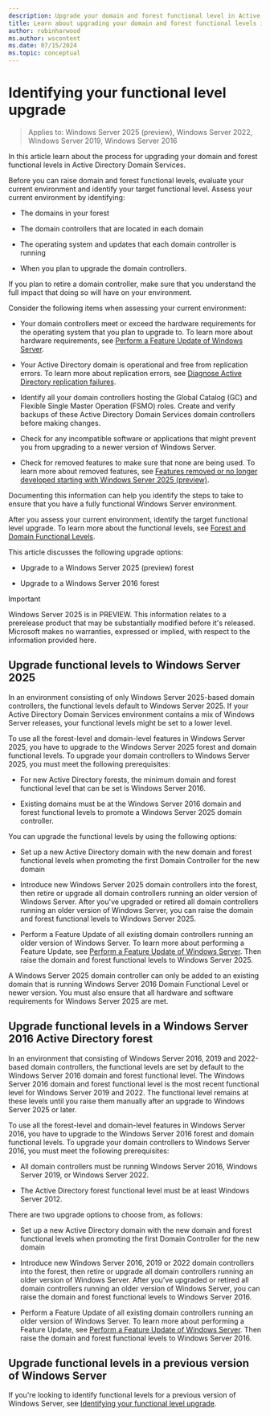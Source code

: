 ```yaml
---
description: Upgrade your domain and forest functional level in Active Director Domain Services for Windows Server
title: Learn about upgrading your domain and forest functional levels in Active Directory Domain Services.
author: robinharwood
ms.author: wscontent
ms.date: 07/15/2024
ms.topic: conceptual
---
```


# Identifying your functional level upgrade

>Applies to: Windows Server 2025 (preview), Windows Server 2022, Windows Server 2019, Windows Server 2016

In this article learn about the process for upgrading your domain and forest functional levels in Active Directory Domain Services.

Before you can raise domain and forest functional levels, evaluate your current environment and identify your target functional level. Assess your current environment by identifying:

- The domains in your forest

- The domain controllers that are located in each domain

- The operating system and updates that each domain controller is running

- When you plan to upgrade the domain controllers.

If you plan to retire a domain controller, make sure that you understand the full impact that doing so will have on your environment.

Consider the following items when assessing your current environment:

- Your domain controllers meet or exceed the hardware requirements for the operating system that you plan to upgrade to. To learn more about hardware requirements, see [Perform a Feature Update of Windows Server](../../../get-started/perform-in-place-upgrade.md).

- Your Active Directory domain is operational and free from replication errors. To learn more about replication errors, see [Diagnose Active Directory replication failures](/troubleshoot/windows-server/active-directory/diagnose-replication-failures).

- Identify all your domain controllers hosting the Global Catalog (GC) and Flexible Single Master Operation (FSMO) roles. Create and verify backups of these Active Directory Domain Services domain controllers before making changes.

- Check for any incompatible software or applications that might prevent you from upgrading to a newer version of Windows Server.

- Check for removed features to make sure that none are being used. To learn more about removed features, see [Features removed or no longer developed starting with Windows Server 2025 (preview)](../../../get-started/removed-deprecated-features-windows-server-2025.md).

Documenting this information can help you identify the steps to take to ensure that you have a fully functional Windows Server environment.

After you assess your current environment, identify the target functional level upgrade. To learn more about the functional levels, see [Forest and Domain Functional Levels](../active-directory-functional-levels.md).

This article discusses the following upgrade options:

- Upgrade to a Windows Server 2025 (preview) forest

- Upgrade to a Windows Server 2016 forest

> [!IMPORTANT]
> Windows Server 2025 is in PREVIEW. This information relates to a prerelease product that may be substantially modified before it's released. Microsoft makes no warranties, expressed or implied, with respect to the information provided here.

## Upgrade functional levels to Windows Server 2025

In an environment consisting of only Windows Server 2025-based domain controllers, the functional levels default to Windows Server 2025. If your Active Directory Domain Services environment contains a mix of Windows Server releases, your functional levels might be set to a lower level.

To use all the forest-level and domain-level features in Windows Server 2025, you have to upgrade to the Windows Server 2025 forest and domain functional levels. To upgrade your domain controllers to Windows Server 2025, you must meet the following prerequisites:

- For new Active Directory forests, the minimum domain and forest functional level that can be set is Windows Server 2016.

- Existing domains must be at the Windows Server 2016 domain and forest functional levels to promote a Windows Server 2025 domain controller.

You can upgrade the functional levels by using the following options:

- Set up a new Active Directory domain with the new domain and forest functional levels when promoting the first Domain Controller for the new domain

- Introduce new Windows Server 2025 domain controllers into the forest, then retire or upgrade all domain controllers running an older version of Windows Server. After you've upgraded or retired all domain controllers running an older version of Windows Server, you can raise the domain and forest functional levels to Windows Server 2025.

- Perform a Feature Update of all existing domain controllers running an older version of Windows Server. To learn more about performing a Feature Update, see [Perform a Feature Update of Windows Server](../../../get-started/perform-in-place-upgrade.md). Then raise the domain and forest functional levels to Windows Server 2025.

A Windows Server 2025 domain controller can only be added to an existing domain that is running Windows Server 2016 Domain Functional Level or newer version. You must also ensure that all hardware and software requirements for Windows Server 2025 are met.

## Upgrade functional levels in a Windows Server 2016 Active Directory forest

In an environment that consisting of Windows Server 2016, 2019 and 2022-based domain controllers, the functional levels are set by default to the Windows Server 2016 domain and forest functional level. The Windows Server 2016 domain and forest functional level is the most recent functional level for Windows Server 2019 and 2022. The functional level remains at these levels until you raise them manually after an upgrade to Windows Server 2025 or later.

To use all the forest-level and domain-level features in Windows Server 2016, you have to upgrade to the Windows Server 2016 forest and domain functional levels. To upgrade your domain controllers to Windows Server 2016, you must meet the following prerequisites:

- All domain controllers must be running Windows Server 2016, Windows Server 2019, or Windows Server 2022.

- The Active Directory forest functional level must be at least Windows Server 2012.

There are two upgrade options to choose from, as follows:

- Set up a new Active Directory domain with the new domain and forest functional levels when promoting the first Domain Controller for the new domain

- Introduce new Windows Server 2016, 2019 or 2022 domain controllers into the forest, then retire or upgrade all domain controllers running an older version of Windows Server. After you've upgraded or retired all domain controllers running an older version of Windows Server, you can raise the domain and forest functional levels to Windows Server 2016.

- Perform a Feature Update of all existing domain controllers running an older version of Windows Server. To learn more about performing a Feature Update, see [Perform a Feature Update of Windows Server](../../../get-started/perform-in-place-upgrade.md). Then raise the domain and forest functional levels to Windows Server 2016.

## Upgrade functional levels in a previous version of Windows Server

If you're looking to identify functional levels for a previous version of Windows Server, see [Identifying your functional level upgrade](/previous-versions/windows/it-pro/windows-server-2008-r2-and-2008/cc754209(v=ws.10)).
